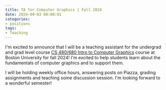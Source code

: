 ```yaml
---
title: TA for Computer Graphics | Fall 2024
date: 2024-09-03 00:00:01
categories:
- positions
tags: 
- Teaching
---
```

I'm excited to announce that I will be a teaching assistant for the undergrad and grad level course [CS 480/680 Intro to Computer Graphics](https://www.bu.edu/academics/cas/courses/cas-cs-480/) course at Boston University for fall 2024! I'm excited to help students learn about the fundamentals of computer graphics and to support them.

I will be holding weekly office hours, answering posts on Piazza, grading assignments and teaching some discussion session. I'm looking forward to a wonderful semester!

